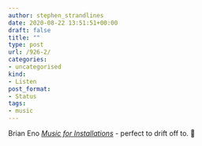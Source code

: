 ```yaml
---
author: stephen_strandlines
date: 2020-08-22 13:51:51+00:00
draft: false
title: ""
type: post
url: /926-2/
categories:
- uncategorised
kind:
- Listen
post_format:
- Status
tags:
- music
---
```


Brian Eno [_Music for Installations_](https://album.link/gb/i/1355781373) - perfect to drift off to. 🎵

